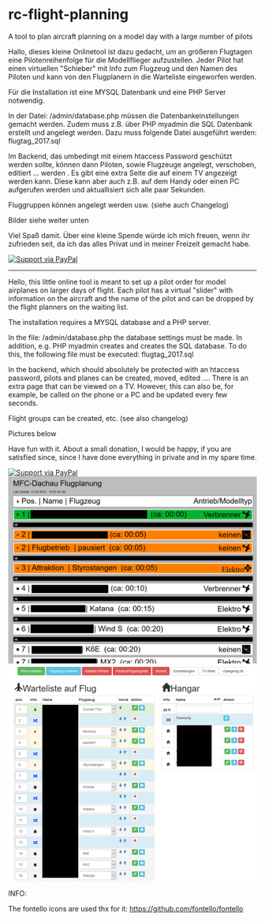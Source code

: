 # rc-flight-planning
A tool to plan aircraft planning on a model day with a large number of pilots

Hallo, dieses kleine Onlinetool ist dazu gedacht, um an größeren Flugtagen eine Pilotenreihenfolge für die Modellflieger aufzustellen.
Jeder Pilot hat einen virtuellen "Schieber" mit Info zum Flugzeug und den Namen des Piloten und kann von den Flugplanern in die Warteliste eingeworfen werden. 

Für die Installation ist eine MYSQL Datenbank und eine PHP Server notwendig.

In der Datei: /admin/database.php müssen die Datenbankeinstellungen gemacht werden. Zudem muss z.B. über PHP myadmin die SQL Datenbank erstellt und angelegt werden.
Dazu muss folgende Datei ausgeführt werden:
flugtag_2017.sql

Im Backend, das umbedingt mit einem htaccess Password geschützt werden sollte, können dann Piloten, sowie Flugzeuge angelegt, verschoben, editiert ... werden . Es gibt eine extra Seite die auf einem TV angezeigt werden kann. Diese kann aber auch z.B. auf dem Handy oder einen PC aufgerufen werden und aktuallisiert sich alle paar Sekunden.

Fluggruppen können angelegt werden usw. (siehe auch Changelog)

Bilder siehe weiter unten

Viel Spaß damit. Über eine kleine Spende würde ich mich freuen, wenn ihr zufrieden seit, da ich das alles Privat und in meiner Freizeit gemacht habe.

<a href="https://paypal.me/druckgott/10">
  <img alt="Support via PayPal" src="https://cdn.rawgit.com/twolfson/paypal-github-button/1.0.0/dist/button.svg"/>
</a>


------------------------------------------------------------------------------------------------

Hello, this little online tool is meant to set up a pilot order for model airplanes on larger days of flight.
Each pilot has a virtual "slider" with information on the aircraft and the name of the pilot and can be dropped by the flight planners on the waiting list.

The installation requires a MYSQL database and a PHP server.

In the file: /admin/database.php the database settings must be made. In addition, e.g. PHP myadmin creates and creates the SQL database.
To do this, the following file must be executed:
flugtag_2017.sql

In the backend, which should absolutely be protected with an htaccess password, pilots and planes can be created, moved, edited .... There is an extra page that can be viewed on a TV. However, this can also be, for example, be called on the phone or a PC and be updated every few seconds.

Flight groups can be created, etc. (see also changelog)

Pictures below

Have fun with it. About a small donation, I would be happy, if you are satisfied since, since I have done everything in private and in my spare time.

<a href="https://paypal.me/druckgott/10">
  <img alt="Support via PayPal" src="https://cdn.rawgit.com/twolfson/paypal-github-button/1.0.0/dist/button.svg"/>
</a>

<img src="https://github.com/druckgott/rc-flight-planning/blob/master/tempsnip.png" alt="Bild1">
<img src="https://github.com/druckgott/rc-flight-planning/blob/master/tempsnip2.png" alt="Bild2">


INFO:

The fontello icons are used thx for it:
https://github.com/fontello/fontello
